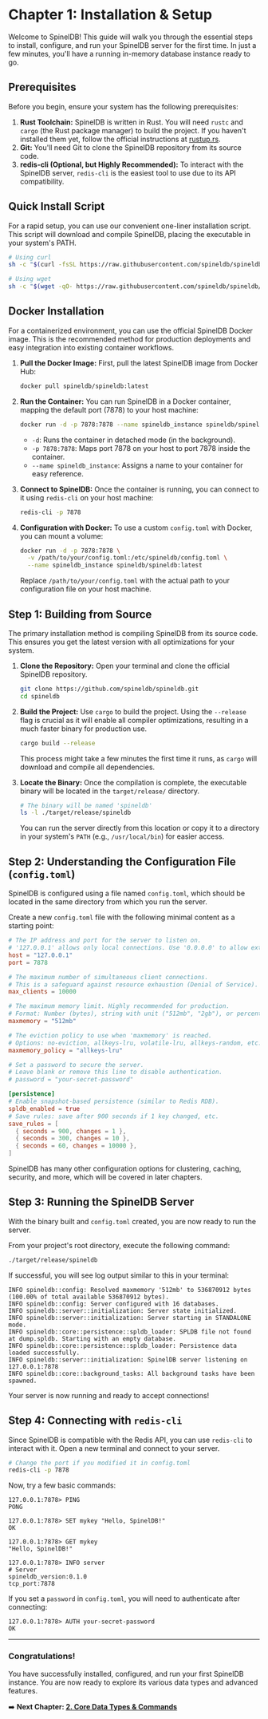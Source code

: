 # Chapter 1: Installation & Setup

Welcome to SpinelDB! This guide will walk you through the essential steps to install, configure, and run your SpinelDB server for the first time. In just a few minutes, you'll have a running in-memory database instance ready to go.

## Prerequisites

Before you begin, ensure your system has the following prerequisites:

1.  **Rust Toolchain:** SpinelDB is written in Rust. You will need `rustc` and `cargo` (the Rust package manager) to build the project. If you haven't installed them yet, follow the official instructions at [rustup.rs](https://rustup.rs/).
2.  **Git:** You'll need Git to clone the SpinelDB repository from its source code.
3.  **redis-cli (Optional, but Highly Recommended):** To interact with the SpinelDB server, `redis-cli` is the easiest tool to use due to its API compatibility.

## Quick Install Script

For a rapid setup, you can use our convenient one-liner installation script. This script will download and compile SpinelDB, placing the executable in your system's PATH.

```bash
# Using curl
sh -c "$(curl -fsSL https://raw.githubusercontent.com/spineldb/spineldb/main/install.sh)"

# Using wget
sh -c "$(wget -qO- https://raw.githubusercontent.com/spineldb/spineldb/main/install.sh)"
```

## Docker Installation

For a containerized environment, you can use the official SpinelDB Docker image. This is the recommended method for production deployments and easy integration into existing container workflows.

1.  **Pull the Docker Image:**
    First, pull the latest SpinelDB image from Docker Hub:

    ```bash
    docker pull spineldb/spineldb:latest
    ```

2.  **Run the Container:**
    You can run SpinelDB in a Docker container, mapping the default port (7878) to your host machine:

    ```bash
    docker run -d -p 7878:7878 --name spineldb_instance spineldb/spineldb:latest
    ```
    - `-d`: Runs the container in detached mode (in the background).
    - `-p 7878:7878`: Maps port 7878 on your host to port 7878 inside the container.
    - `--name spineldb_instance`: Assigns a name to your container for easy reference.

3.  **Connect to SpinelDB:**
    Once the container is running, you can connect to it using `redis-cli` on your host machine:

    ```bash
    redis-cli -p 7878
    ```

4.  **Configuration with Docker:**
    To use a custom `config.toml` with Docker, you can mount a volume:

    ```bash
    docker run -d -p 7878:7878 \
      -v /path/to/your/config.toml:/etc/spineldb/config.toml \
      --name spineldb_instance spineldb/spineldb:latest
    ```
    Replace `/path/to/your/config.toml` with the actual path to your configuration file on your host machine.


## Step 1: Building from Source

The primary installation method is compiling SpinelDB from its source code. This ensures you get the latest version with all optimizations for your system.

1.  **Clone the Repository:**
    Open your terminal and clone the official SpinelDB repository.

    ```bash
    git clone https://github.com/spineldb/spineldb.git
    cd spineldb
    ```

2.  **Build the Project:**
    Use `cargo` to build the project. Using the `--release` flag is crucial as it will enable all compiler optimizations, resulting in a much faster binary for production use.

    ```bash
    cargo build --release
    ```

    This process might take a few minutes the first time it runs, as `cargo` will download and compile all dependencies.

3.  **Locate the Binary:**
    Once the compilation is complete, the executable binary will be located in the `target/release/` directory.

    ```bash
    # The binary will be named 'spineldb'
    ls -l ./target/release/spineldb
    ```

    You can run the server directly from this location or copy it to a directory in your system's `PATH` (e.g., `/usr/local/bin`) for easier access.

## Step 2: Understanding the Configuration File (`config.toml`)

SpinelDB is configured using a file named `config.toml`, which should be located in the same directory from which you run the server.

Create a new `config.toml` file with the following minimal content as a starting point:

```toml
# The IP address and port for the server to listen on.
# '127.0.0.1' allows only local connections. Use '0.0.0.0' to allow external connections.
host = "127.0.0.1"
port = 7878

# The maximum number of simultaneous client connections.
# This is a safeguard against resource exhaustion (Denial of Service).
max_clients = 10000

# The maximum memory limit. Highly recommended for production.
# Format: Number (bytes), string with unit ("512mb", "2gb"), or percentage ("75%").
maxmemory = "512mb"

# The eviction policy to use when 'maxmemory' is reached.
# Options: no-eviction, allkeys-lru, volatile-lru, allkeys-random, etc.
maxmemory_policy = "allkeys-lru"

# Set a password to secure the server.
# Leave blank or remove this line to disable authentication.
# password = "your-secret-password"

[persistence]
# Enable snapshot-based persistence (similar to Redis RDB).
spldb_enabled = true
# Save rules: save after 900 seconds if 1 key changed, etc.
save_rules = [
  { seconds = 900, changes = 1 },
  { seconds = 300, changes = 10 },
  { seconds = 60, changes = 10000 },
]
```

SpinelDB has many other configuration options for clustering, caching, security, and more, which will be covered in later chapters.

## Step 3: Running the SpinelDB Server

With the binary built and `config.toml` created, you are now ready to run the server.

From your project's root directory, execute the following command:

```bash
./target/release/spineldb
```

If successful, you will see log output similar to this in your terminal:

```text
INFO spineldb::config: Resolved maxmemory '512mb' to 536870912 bytes (100.00% of total available 536870912 bytes).
INFO spineldb::config: Server configured with 16 databases.
INFO spineldb::server::initialization: Server state initialized.
INFO spineldb::server::initialization: Server starting in STANDALONE mode.
INFO spineldb::core::persistence::spldb_loader: SPLDB file not found at dump.spldb. Starting with an empty database.
INFO spineldb::core::persistence::spldb_loader: Persistence data loaded successfully.
INFO spineldb::server::initialization: SpinelDB server listening on 127.0.0.1:7878
INFO spineldb::core::background_tasks: All background tasks have been spawned.
```

Your server is now running and ready to accept connections!

## Step 4: Connecting with `redis-cli`

Since SpinelDB is compatible with the Redis API, you can use `redis-cli` to interact with it. Open a new terminal and connect to your server.

```bash
# Change the port if you modified it in config.toml
redis-cli -p 7878
```

Now, try a few basic commands:

```text
127.0.0.1:7878> PING
PONG

127.0.0.1:7878> SET mykey "Hello, SpinelDB!"
OK

127.0.0.1:7878> GET mykey
"Hello, SpinelDB!"

127.0.0.1:7878> INFO server
# Server
spineldb_version:0.1.0
tcp_port:7878
```

If you set a `password` in `config.toml`, you will need to authenticate after connecting:

```text
127.0.0.1:7878> AUTH your-secret-password
OK
```

---

### Congratulations!

You have successfully installed, configured, and run your first SpinelDB instance. You are now ready to explore its various data types and advanced features.

➡️ **Next Chapter: [2. Core Data Types & Commands](./02-core-data-types.md)**

